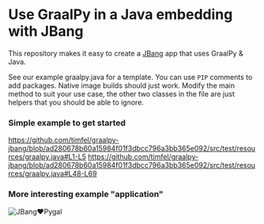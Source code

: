 # Use GraalPy in a Java embedding with JBang

This repository makes it easy to create a [JBang](https://www.jbang.dev/) app that uses GraalPy & Java.

See our example graalpy.java for a template. You can use `PIP` comments to add packages. Native image builds
should just work. Modify the main method to suit your use case, the other two classes in the file are just
helpers that you should be able to ignore.

### Simple example to get started

https://github.com/timfel/graalpy-jbang/blob/ad280678b60a15984f01f3dbcc796a3bb365e092/src/test/resources/graalpy.java#L1-L5
https://github.com/timfel/graalpy-jbang/blob/ad280678b60a15984f01f3dbcc796a3bb365e092/src/test/resources/graalpy.java#L48-L69

### More interesting example "application"

![JBang❤️Pygal](https://github.com/timfel/graalpy-jbang/assets/46235/7044415a-ed07-4d04-b15f-4120d51d2bfe)
